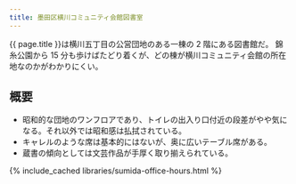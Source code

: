 ```yaml
---
title: 墨田区横川コミュニティ会館図書室
---
```


{{ page.title }}は横川五丁目の公営団地のある一棟の 2 階にある図書館だ。
錦糸公園から 15 分も歩けばたどり着くが、どの棟が横川コミュニティ会館の所在地なのかがわかりにくい。

## 概要

* 昭和的な団地のワンフロアであり、トイレの出入り口付近の段差がやや気になる。それ以外では昭和感は払拭されている。
* キャレルのような席は基本的にはないが、奥に広いテーブル席がある。
* 蔵書の傾向としては文芸作品が手厚く取り揃えられている。

{% include_cached libraries/sumida-office-hours.html %}

